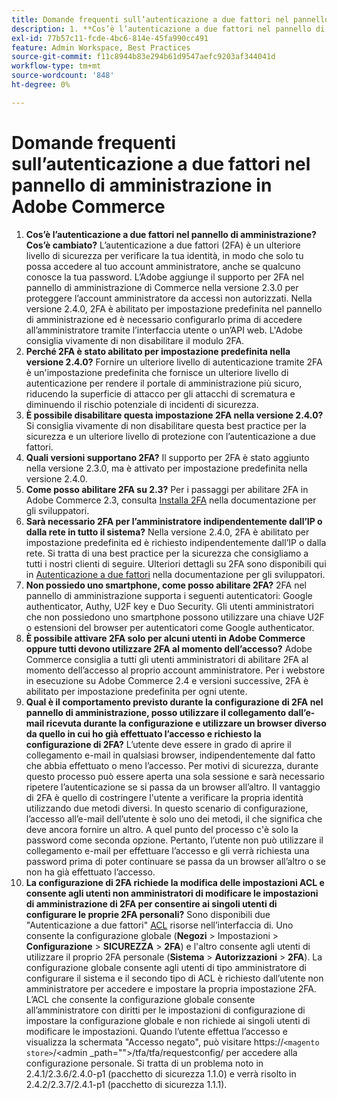 ```yaml
---
title: Domande frequenti sull’autenticazione a due fattori nel pannello di amministrazione in Adobe Commerce
description: 1. **Cos’è l’autenticazione a due fattori nel pannello di amministrazione? Modifiche apportate?** l’autenticazione a due fattori (2FA) è un ulteriore livello di sicurezza per verificare la tua identità, in modo che solo tu possa accedere al tuo account amministratore, anche se qualcuno conosce la tua password. L’Adobe aggiunge il supporto per 2FA nel pannello di amministrazione di Commerce nella versione 2.3.0 per proteggere l’account amministratore da accessi non autorizzati. Nella versione 2.4.0, 2FA è abilitato per impostazione predefinita nel pannello di amministrazione ed è necessario configurarlo prima di accedere all’amministratore tramite l’interfaccia utente o un’API web. L'Adobe consiglia vivamente di non disabilitare il modulo 2FA.
exl-id: 77b57c11-fcde-4bc6-814e-45fa990cc491
feature: Admin Workspace, Best Practices
source-git-commit: f11c8944b83e294b61d9547aefc9203af344041d
workflow-type: tm+mt
source-wordcount: '848'
ht-degree: 0%

---
```


# Domande frequenti sull’autenticazione a due fattori nel pannello di amministrazione in Adobe Commerce

1. **Cos’è l’autenticazione a due fattori nel pannello di amministrazione? Cos’è cambiato?** L’autenticazione a due fattori (2FA) è un ulteriore livello di sicurezza per verificare la tua identità, in modo che solo tu possa accedere al tuo account amministratore, anche se qualcuno conosce la tua password. L’Adobe aggiunge il supporto per 2FA nel pannello di amministrazione di Commerce nella versione 2.3.0 per proteggere l’account amministratore da accessi non autorizzati. Nella versione 2.4.0, 2FA è abilitato per impostazione predefinita nel pannello di amministrazione ed è necessario configurarlo prima di accedere all’amministratore tramite l’interfaccia utente o un’API web. L&#39;Adobe consiglia vivamente di non disabilitare il modulo 2FA.
1. **Perché 2FA è stato abilitato per impostazione predefinita nella versione 2.4.0?** Fornire un ulteriore livello di autenticazione tramite 2FA è un&#39;impostazione predefinita che fornisce un ulteriore livello di autenticazione per rendere il portale di amministrazione più sicuro, riducendo la superficie di attacco per gli attacchi di scrematura e diminuendo il rischio potenziale di incidenti di sicurezza.
1. **È possibile disabilitare questa impostazione 2FA nella versione 2.4.0?** Si consiglia vivamente di non disabilitare questa best practice per la sicurezza e un ulteriore livello di protezione con l’autenticazione a due fattori.
1. **Quali versioni supportano 2FA?** Il supporto per 2FA è stato aggiunto nella versione 2.3.0, ma è attivato per impostazione predefinita nella versione 2.4.0.
1. **Come posso abilitare 2FA su 2.3?** Per i passaggi per abilitare 2FA in Adobe Commerce 2.3, consulta [Installa 2FA](https://devdocs.magento.com/guides/v2.3/security/two-factor-authentication.html#install-2fa) nella documentazione per gli sviluppatori.
1. **Sarà necessario 2FA per l’amministratore indipendentemente dall’IP o dalla rete in tutto il sistema?** Nella versione 2.4.0, 2FA è abilitato per impostazione predefinita ed è richiesto indipendentemente dall’IP o dalla rete. Si tratta di una best practice per la sicurezza che consigliamo a tutti i nostri clienti di seguire. Ulteriori dettagli su 2FA sono disponibili qui in [Autenticazione a due fattori](https://devdocs.magento.com/guides/v2.4/security/two-factor-authentication.html) nella documentazione per gli sviluppatori.
1. **Non possiedo uno smartphone, come posso abilitare 2FA?** 2FA nel pannello di amministrazione supporta i seguenti autenticatori: Google authenticator, Authy, U2F key e Duo Security. Gli utenti amministratori che non possiedono uno smartphone possono utilizzare una chiave U2F o estensioni del browser per autenticatori come Google authenticator.
1. **È possibile attivare 2FA solo per alcuni utenti in Adobe Commerce oppure tutti devono utilizzare 2FA al momento dell’accesso?** Adobe Commerce consiglia a tutti gli utenti amministratori di abilitare 2FA al momento dell’accesso al proprio account amministratore. Per i webstore in esecuzione su Adobe Commerce 2.4 e versioni successive, 2FA è abilitato per impostazione predefinita per ogni utente.
1. **Qual è il comportamento previsto durante la configurazione di 2FA nel pannello di amministrazione, posso utilizzare il collegamento dall’e-mail ricevuta durante la configurazione e utilizzare un browser diverso da quello in cui ho già effettuato l’accesso e richiesto la configurazione di 2FA?** L’utente deve essere in grado di aprire il collegamento e-mail in qualsiasi browser, indipendentemente dal fatto che abbia effettuato o meno l’accesso. Per motivi di sicurezza, durante questo processo può essere aperta una sola sessione e sarà necessario ripetere l’autenticazione se si passa da un browser all’altro. Il vantaggio di 2FA è quello di costringere l&#39;utente a verificare la propria identità utilizzando due metodi diversi. In questo scenario di configurazione, l’accesso all’e-mail dell’utente è solo uno dei metodi, il che significa che deve ancora fornire un altro. A quel punto del processo c&#39;è solo la password come seconda opzione. Pertanto, l’utente non può utilizzare il collegamento e-mail per effettuare l’accesso e gli verrà richiesta una password prima di poter continuare se passa da un browser all’altro o se non ha già effettuato l’accesso.
1. **La configurazione di 2FA richiede la modifica delle impostazioni ACL e consente agli utenti non amministratori di modificare le impostazioni di amministrazione di 2FA per consentire ai singoli utenti di configurare le proprie 2FA personali?** Sono disponibili due &quot;Autenticazione a due fattori&quot; [ACL](https://devdocs.magento.com/guides/v2.4/ext-best-practices/tutorials/create-access-control-list-rule.html) risorse nell’interfaccia di. Uno consente la configurazione globale (**Negozi** > Impostazioni > **Configurazione** > **SICUREZZA** > **2FA**) e l&#39;altro consente agli utenti di utilizzare il proprio 2FA personale (**Sistema** > **Autorizzazioni** > **2FA**). La configurazione globale consente agli utenti di tipo amministratore di configurare il sistema e il secondo tipo di ACL è richiesto dall’utente non amministratore per accedere e impostare la propria impostazione 2FA. L’ACL che consente la configurazione globale consente all’amministratore con diritti per le impostazioni di configurazione di impostare la configurazione globale e non richiede ai singoli utenti di modificare le impostazioni. Quando l’utente effettua l’accesso e visualizza la schermata &quot;Accesso negato&quot;, può visitare https://``<magento store>``/&lt;admin _path=&quot;&quot;>/tfa/tfa/requestconfig/ per accedere alla configurazione personale. Si tratta di un problema noto in 2.4.1/2.3.6/2.4.0-p1 (pacchetto di sicurezza 1.1.0) e verrà risolto in 2.4.2/2.3.7/2.4.1-p1 (pacchetto di sicurezza 1.1.1).
